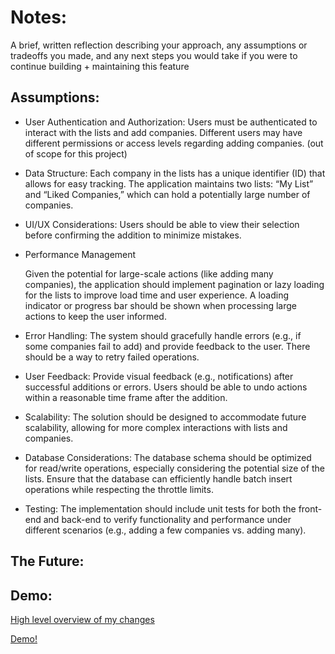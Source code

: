 # Notes:

A brief, written reflection describing your approach, any assumptions or tradeoffs you made, and any next steps you would take if you were to continue building + maintaining this feature

## Assumptions:

- User Authentication and Authorization:
  Users must be authenticated to interact with the lists and add companies.
  Different users may have different permissions or access levels regarding adding companies. (out of scope for this project)

- Data Structure:
  Each company in the lists has a unique identifier (ID) that allows for easy tracking.
  The application maintains two lists: “My List” and “Liked Companies,” which can hold a potentially large number of companies.

- UI/UX Considerations:
  Users should be able to view their selection before confirming the addition to minimize mistakes.
- Performance Management

  Given the potential for large-scale actions (like adding many companies), the application should implement pagination or lazy loading for the lists to improve load time and user experience.
  A loading indicator or progress bar should be shown when processing large actions to keep the user informed.

- Error Handling:
  The system should gracefully handle errors (e.g., if some companies fail to add) and provide feedback to the user.
  There should be a way to retry failed operations.

- User Feedback:
  Provide visual feedback (e.g., notifications) after successful additions or errors.
  Users should be able to undo actions within a reasonable time frame after the addition.

- Scalability:
  The solution should be designed to accommodate future scalability, allowing for more complex interactions with lists and companies.

- Database Considerations:
  The database schema should be optimized for read/write operations, especially considering the potential size of the lists.
  Ensure that the database can efficiently handle batch insert operations while respecting the throttle limits.

- Testing:
  The implementation should include unit tests for both the front-end and back-end to verify functionality and performance under different scenarios (e.g., adding a few companies vs. adding many).

## The Future:


## Demo: 
[High level overview of my changes](https://www.loom.com/share/16d4a2681d37442cad7a9b285fb33217?sid=dc626156-b38b-4703-a0c2-5bc48a44a564)

[Demo!](https://www.loom.com/share/80d7c4d59dcf4030a6c15ab6e385d12e?sid=44e4da78-4069-468c-bb24-0ffe7e07aa9e)
